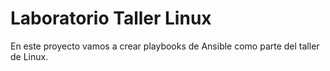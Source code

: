 # Laboratorio Taller Linux

En este proyecto vamos a crear playbooks de
Ansible como parte del taller de Linux.

